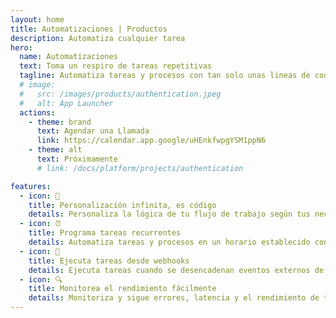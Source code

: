 ```yaml
---
layout: home
title: Automatizaciones | Productos
description: Automatiza cualquier tarea
hero:
  name: Automatizaciones
  text: Toma un respiro de tareas repetitivas
  tagline: Automatiza tareas y procesos con tan solo unas lineas de codigo. Desbloquea la eficiencia y productividad en toda tu organización.
  # image:
  #   src: /images/products/authentication.jpeg
  #   alt: App Launcher
  actions:
    - theme: brand
      text: Agendar una Llamada
      link: https://calendar.app.google/uHEnkfwpgYSM1ppN6
    - theme: alt
      text: Próximamente
      # link: /docs/platform/projects/authentication

features:
  - icon: 🚀
    title: Personalización infinita, es código
    details: Personaliza la lógica de tu flujo de trabajo según tus necesidades exactas utilizando <code style="color:#0080ff;">JavaScript</code> y <code style="color:#0080ff;">TypeScript</code> con soporte de bibliotecas de código abierto.
  - icon: ⏰
    title: Programa tareas recurrentes
    details: Automatiza tareas y procesos en un horario establecido con facilidad.
  - icon: 🔌
    title: Ejecuta tareas desde webhooks
    details: Ejecuta tareas cuando se desencadenan eventos externos de otros sistemas.
  - icon: 🔍
    title: Monitorea el rendimiento fácilmente
    details: Monitoriza y sigue errores, latencia y el rendimiento de tus automatizaciones en tiempo real.
---
```


<script setup>
import BannerCta from '@theme/components/banners/BannerCta.vue'
import Footer from '@theme/components/Footer.vue'
import locale from '@theme/../../locales/es'
</script>

<section class="mt-32">
  <BannerCta v-bind="locale.home.sectionBannerCta" />

  <!-- <NewsLetter /> -->

  <Footer v-bind="locale.footer" />
</section>